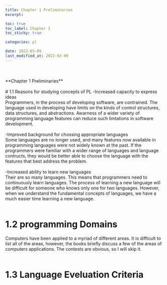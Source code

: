 ```yaml
---
title: Chapter 1 Preliminaries
excerpt:

toc: true
toc_label: Chapter 1
toc_sticky: true

categories: pl

date: 2022-03-09
last_modified_at: 2022-03-09
---
```

<br>
<br>
**Chapter 1   Preliminaries**
<br>
<br>
# 1.1 Reasons for studying concepts of PL
-Increased capacity to express ideas<br>
Programmers, in the process of developing software, are contrained. The language used in developing have limits on the kinds of control structures, data structures, and abstractions. Awarness of a wider variety of programming language features can reduce such limtations in software development.<br>
<br>
-Improved background for chossing appropriate languages<br>
Some languages are no longer used, and many features now available in programming languages were not widely known at the past. If the programmers were familiar with a wider range of languages and language contructs, they would be better able to choose the language with the features that best address the problem.<br>
<br>
-Increased ability to learn new languages<br>
Their are so many languages. This means that programmers need to continuously learn languages. The process of learning a new language will be difficult for someone who knows only one for two languages. However, when we understand the fundamental concepts of languages, we have a much easier time learning a new language.<br>
<br>

# 1.2 programming Domains
Computers have been applied to a myriad of different areas. It is difficult to list all of the areas, however, the books briefly discuss a few of the areas of computers applications. The contests are obvious, so I will skip it.<br>
<br>

# 1.3 Language Eveluation Criteria
